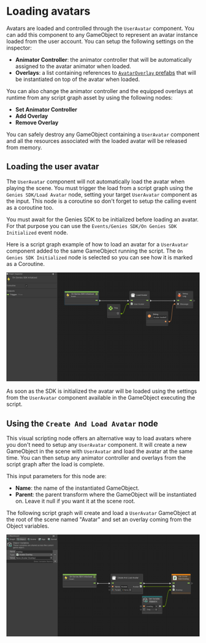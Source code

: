 ﻿# Loading avatars

Avatars are loaded and controlled through the `UserAvatar` component. You can add this component to any GameObject to represent an avatar instance loaded from the user account. You can setup the following settings on the inspector:
* **Animator Controller**: the animator controller that will be automatically assigned to the avatar animator when loaded.
* **Overlays**: a list containing references to [`AvatarOverlay` prefabs](AvatarOverlays.md) that will be instantiated on top of the avatar when loaded.

You can also change the animator controller and the equipped overlays at runtime from any script graph asset by using the following nodes:
* **Set Animator Controller**
* **Add Overlay**
* **Remove Overlay**

You can safely destroy any GameObject containing a `UserAvatar` component and all the resources associated with the loaded avatar will be released from memory.

## Loading the user avatar

The `UserAvatar` component will not automatically load the avatar when playing the scene. You must trigger the load from a script graph using the `Genies SDK/Load Avatar` node, setting your target `UserAvatar` component as the input. This node is a coroutine so don't forget to setup the calling event as a coroutine too.

You must await for the Genies SDK to be initialized before loading an avatar. For that purpose you can use the `Events/Genies SDK/On Genies SDK Initialized` event node.

Here is a script graph example of how to load an avatar for a `UserAvatar` component added to the same GameObject running the script. The `On Genies SDK Initialized` node is selected so you can see how it is marked as a Coroutine.

![](Images~/load-avatar.jpg)

As soon as the SDK is initialized the avatar will be loaded using the settings from the `UserAvatar` component available in the GameObject executing the script.

## Using the `Create And Load Avatar` node

This visual scripting node offers an alternative way to load avatars where you don't need to setup any `UserAvatar` component. It will create a new GameObject in the scene with `UserAvatar` and load the avatar at the same time. You can then setup any animator controller and overlays from the script graph after the load is complete.

This input parameters for this node are:
* **Name**: the name of the instantiated GameObject.
* **Parent**: the parent transform where the GameObject will be instantiated on. Leave it null if you want it at the scene root.

The following script graph will create and load a `UserAvatar` GameObject at the root of the scene named "Avatar" and set an overlay coming from the Object variables.

![](Images~/create-and-load-avatar.jpg)